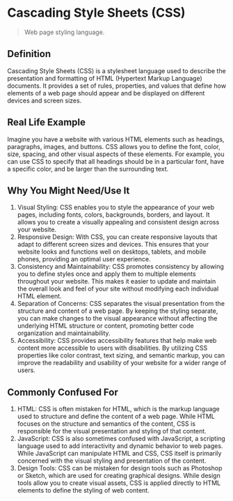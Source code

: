 # Cascading Style Sheets (CSS)

>Web page styling language.

## Definition

Cascading Style Sheets (CSS) is a stylesheet language used to describe the presentation and formatting of HTML (Hypertext Markup Language) documents. It provides a set of rules, properties, and values that define how elements of a web page should appear and be displayed on different devices and screen sizes.

## Real Life Example

Imagine you have a website with various HTML elements such as headings, paragraphs, images, and buttons. CSS allows you to define the font, color, size, spacing, and other visual aspects of these elements. For example, you can use CSS to specify that all headings should be in a particular font, have a specific color, and be larger than the surrounding text.

## Why You Might Need/Use It

1. Visual Styling: CSS enables you to style the appearance of your web pages, including fonts, colors, backgrounds, borders, and layout. It allows you to create a visually appealing and consistent design across your website.
2. Responsive Design: With CSS, you can create responsive layouts that adapt to different screen sizes and devices. This ensures that your website looks and functions well on desktops, tablets, and mobile phones, providing an optimal user experience.
3. Consistency and Maintainability: CSS promotes consistency by allowing you to define styles once and apply them to multiple elements throughout your website. This makes it easier to update and maintain the overall look and feel of your site without modifying each individual HTML element.
4. Separation of Concerns: CSS separates the visual presentation from the structure and content of a web page. By keeping the styling separate, you can make changes to the visual appearance without affecting the underlying HTML structure or content, promoting better code organization and maintainability.
5. Accessibility: CSS provides accessibility features that help make web content more accessible to users with disabilities. By utilizing CSS properties like color contrast, text sizing, and semantic markup, you can improve the readability and usability of your website for a wider range of users.

## Commonly Confused For

1. HTML: CSS is often mistaken for HTML, which is the markup language used to structure and define the content of a web page. While HTML focuses on the structure and semantics of the content, CSS is responsible for the visual presentation and styling of that content.
2. JavaScript: CSS is also sometimes confused with JavaScript, a scripting language used to add interactivity and dynamic behavior to web pages. While JavaScript can manipulate HTML and CSS, CSS itself is primarily concerned with the visual styling and presentation of the content.
3. Design Tools: CSS can be mistaken for design tools such as Photoshop or Sketch, which are used for creating graphical designs. While design tools allow you to create visual assets, CSS is applied directly to HTML elements to define the styling of web content.

